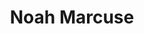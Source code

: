 ---
codehost: https://github.com/nmarcuse
images:
- marcuse_ink-official.svg
- marcuse_ink-ar21.svg
- marcuse_ink-icon.svg
logohandle: marcuse_ink
sort: marcuse_noah
title: Noah Marcuse
website: https://noah.marcuse.ink/
---